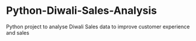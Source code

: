 # Python-Diwali-Sales-Analysis
Python project to analyse Diwali Sales data to improve customer experience and sales
